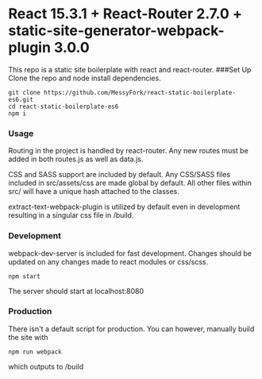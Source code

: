 React 15.3.1 + React-Router 2.7.0 + static-site-generator-webpack-plugin 3.0.0
==============================================================================

This repo is a static site boilerplate with react and react-router.
###Set Up
Clone the repo and node install dependencies.
```
git clone https://github.com/MessyFork/react-static-boilerplate-es6.git
cd react-static-boilerplate-es6
npm i
```

### Usage
Routing in the project is handled by react-router. Any new routes must be added
in both routes.js as well as data.js.

CSS and SASS support are included by default.
Any CSS/SASS files included in src/assets/css are made global by default. All
other files within src/ will have a unique hash attached to the classes.

extract-text-webpack-plugin is utilized by default even in development resulting
in a singular css file in /build.

### Development
webpack-dev-server is included for fast development.
Changes should be updated on any changes made to react modules or css/scss.
```
npm start
```
The server should start at localhost:8080

### Production
There isn't a default script for production. You can however, manually build
the site with
```
npm run webpack
```
which outputs to /build
